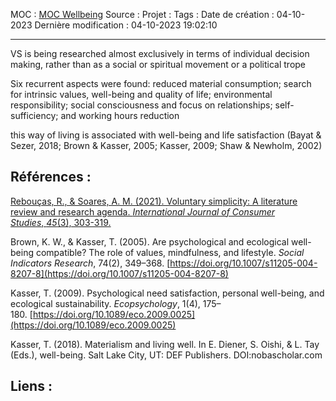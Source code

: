 MOC		: [MOC Wellbeing](MOC%20Wellbeing.md)
Source	: 
Projet	:
Tags	:
Date de création : 04-10-2023
Dernière modification : 04-10-2023 19:02:10

---
VS is being researched almost exclusively in terms of individual decision making, rather than as a social or spiritual movement or a political trope

Six recurrent aspects were found: reduced material consumption; search for intrinsic values, well-being and quality of life; environmental responsibility; social consciousness and focus on relationships; self-sufficiency; and working hours reduction

this way of living is associated with well-being and life satisfaction (Bayat & Sezer, 2018; Brown & Kasser, 2005; Kasser, 2009; Shaw & Newholm, 2002)
## Références : 
[Rebouças, R., & Soares, A. M. (2021). Voluntary simplicity: A literature review and research agenda. _International Journal of Consumer Studies_, _45_(3), 303-319.](https://onlinelibrary.wiley.com/doi/pdf/10.1111/ijcs.12621?casa_token=9qGTELL7erMAAAAA:_XR2xnLyO9YozKjlphXC06btuXdeve1QYWiqV0g3v5TsHXwWjCQfayUoyqoeflK_2CaGawABV9yN-nw)

Brown, K. W., & Kasser, T. (2005). Are psychological and ecological well-being compatible? The role of values, mindfulness, and lifestyle. _Social Indicators Research_, 74(2), 349–368. [https://doi.org/10.1007/s11205-004-8207-8](https://doi.org/10.1007/s11205-004-8207-8)

Kasser, T. (2009). Psychological need satisfaction, personal well-being, and ecological sustainability. _Ecopsychology_, 1(4), 175–180. [https://doi.org/10.1089/eco.2009.0025](https://doi.org/10.1089/eco.2009.0025)

Kasser, T. (2018). Materialism and living well. In E. Diener, S. Oishi, & L. Tay (Eds.), well-being. Salt Lake City, UT: DEF Publishers. DOI:nobascholar.com

## Liens :